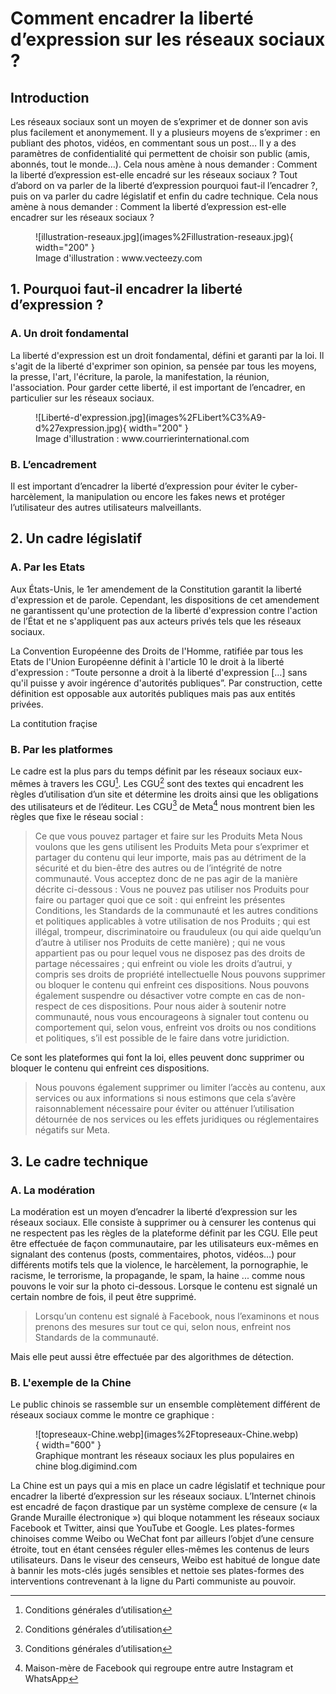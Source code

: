 # Comment encadrer la liberté d’expression sur les réseaux sociaux ?

## Introduction

Les réseaux sociaux sont un moyen de s’exprimer et de donner son avis plus facilement et anonymement. Il y a plusieurs moyens de s’exprimer : en publiant des photos, vidéos, en commentant sous un post… Il y a des paramètres de confidentialité qui permettent de choisir son public (amis, abonnés, tout le monde…).
Cela nous amène à nous demander : Comment la liberté d’expression est-elle encadré sur les réseaux sociaux ?
Tout d’abord on va parler de la liberté d’expression pourquoi faut-il l’encadrer ?, puis on va parler du cadre législatif et enfin du cadre technique. Cela nous amène à nous demander : Comment la liberté d’expression est-elle encadrer sur les réseaux sociaux ?

<figure markdown>
  ![illustration-reseaux.jpg](images%2Fillustration-reseaux.jpg){ width="200" }
  <figcaption>Image d'illustration : www.vecteezy.com</figcaption>
</figure>

## 1. Pourquoi faut-il encadrer la liberté d’expression ?

### A. Un droit fondamental

La liberté d'expression est un droit fondamental, défini et garanti par la loi.
Il s'agit de la liberté d'exprimer son opinion, sa pensée par tous les moyens, la presse, l'art, l'écriture, la parole, la manifestation, la réunion, l'association. 
Pour garder cette liberté, il est important de l’encadrer, en particulier sur les réseaux sociaux.

<figure markdown>
  ![Liberté-d'expression.jpg](images%2FLibert%C3%A9-d%27expression.jpg){ width="200" }
  <figcaption>Image d'illustration : www.courrierinternational.com</figcaption>
</figure>

### B. L’encadrement

Il est important d’encadrer la liberté d’expression pour éviter le cyber-harcèlement, 
la manipulation ou encore les fakes news et protéger l’utilisateur des autres utilisateurs malveillants.

## 2. Un cadre législatif

### A. Par les Etats
Aux États-Unis, le 1er amendement de la Constitution garantit la liberté d'expression et de parole. Cependant, les dispositions de cet amendement ne garantissent qu'une protection de la liberté d'expression contre l'action de l’État et ne s'appliquent pas aux acteurs privés tels que les réseaux sociaux.

La Convention Européenne des Droits de l'Homme, ratifiée par tous les Etats de l'Union Européenne définit à l'article 10 le droit à la liberté d'expression : “Toute personne a droit à la liberté d'expression […] sans qu'il puisse y avoir ingérence d'autorités publiques”. Par construction, cette définition est opposable aux autorités publiques mais pas aux entités privées.

La contitution fraçise

### B. Par les platformes

Le cadre est la plus pars du temps définit par les réseaux sociaux eux-mêmes à travers les CGU[^1].
Les CGU[^1] sont des textes qui encadrent les règles d’utilisation d’un site et détermine les droits ainsi que les obligations des utilisateurs et de l’éditeur. Les CGU[^1] de Meta[^2] nous montrent bien les règles que fixe le réseau social :

>Ce que vous pouvez partager et faire sur les Produits Meta
 Nous voulons que les gens utilisent les Produits Meta pour s’exprimer et partager du contenu qui leur importe, mais pas au détriment de la sécurité et du bien-être des autres ou de l’intégrité de notre communauté. Vous acceptez donc de ne pas agir de la manière décrite ci-dessous :
 Vous ne pouvez pas utiliser nos Produits pour faire ou partager quoi que ce soit :
 qui enfreint les présentes Conditions, les Standards de la communauté et les autres conditions et politiques applicables à votre utilisation de nos Produits ;
 qui est illégal, trompeur, discriminatoire ou frauduleux (ou qui aide quelqu’un d’autre à utiliser nos Produits de cette manière) ;
 qui ne vous appartient pas ou pour lequel vous ne disposez pas des droits de partage nécessaires ;
 qui enfreint ou viole les droits d’autrui, y compris ses droits de propriété intellectuelle
 Nous pouvons supprimer ou bloquer le contenu qui enfreint ces dispositions. Nous pouvons également suspendre ou désactiver votre compte en cas de non-respect de ces dispositions.
 Pour nous aider à soutenir notre communauté, nous vous encourageons à signaler tout contenu ou comportement qui, selon vous, enfreint vos droits ou nos conditions et politiques, s’il est possible de le faire dans votre juridiction.

Ce sont les plateformes qui font la loi, elles peuvent donc supprimer ou bloquer le contenu qui enfreint ces dispositions.

> Nous pouvons également supprimer ou limiter l’accès au contenu, aux services ou aux informations si nous estimons que cela s’avère raisonnablement nécessaire pour éviter ou atténuer l’utilisation détournée de nos services ou les effets juridiques ou réglementaires négatifs sur Meta.
## 3. Le cadre technique

### A. La modération

La modération est un moyen d’encadrer la liberté d’expression sur les réseaux sociaux. Elle consiste à supprimer ou à censurer les contenus qui ne respectent pas les règles de la plateforme définit par les CGU.
Elle peut être effectuée de façon communautaire, par les utilisateurs eux-mêmes en signalant des contenus (posts, commentaires, photos, vidéos…) pour différents motifs tels que la violence, le harcèlement, la pornographie, le racisme, le terrorisme, la propagande, le spam, la haine ... comme nous pouvons le voir sur la photo ci-dessous.
Lorsque le contenu est signalé un certain nombre de fois, il peut être supprimé.

>Lorsqu’un contenu est signalé à Facebook, nous l’examinons et nous prenons des mesures sur tout ce qui, selon nous, enfreint nos Standards de la communauté.

Mais elle peut aussi être effectuée par des algorithmes de détection.

### B. L'exemple de la Chine

Le public chinois se rassemble sur un ensemble complètement différent de réseaux sociaux comme le montre ce graphique :
<figure markdown>
  ![topreseaux-Chine.webp](images%2Ftopreseaux-Chine.webp){ width="600" }
  <figcaption>Graphique montrant les réseaux sociaux les plus populaires en chine blog.digimind.com</figcaption>
</figure>
La Chine est un pays qui a mis en place un cadre législatif et technique pour encadrer la liberté d’expression sur les réseaux sociaux.
L’Internet chinois est encadré de façon drastique par un système complexe de censure (« la Grande Muraille électronique ») qui bloque notamment les réseaux sociaux Facebook et Twitter, ainsi que YouTube et Google.
Les plates-formes chinoises comme Weibo ou WeChat font par ailleurs l’objet d’une censure étroite, tout en étant censées réguler elles-mêmes les contenus de leurs utilisateurs.
Dans le viseur des censeurs, Weibo est habitué de longue date à bannir les mots-clés jugés sensibles et nettoie ses plates-formes des interventions contrevenant à la ligne du Parti communiste au pouvoir.



[^1]: Conditions générales d’utilisation
[^2]: Maison-mère de Facebook qui regroupe entre autre Instagram et WhatsApp
